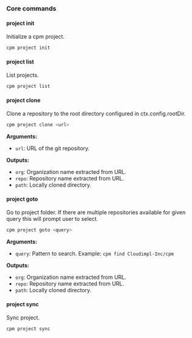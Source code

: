 ### Core commands

#### project init

Initialize a cpm project.

```bash
cpm project init
```

#### project list

List projects.

```bash
cpm project list
```

#### project clone

Clone a repository to the root directory configured in ctx.config.rootDir.

```bash
cpm project clone <url>
```

**Arguments:**
- `url`: URL of the git repository.

**Outputs:**
- `org`: Organization name extracted from URL.
- `repo`: Repository name extracted from URL.
- `path`: Locally cloned directory.

#### project goto

Go to project folder. If there are multiple repositories available for given query this will prompt user to select.

```bash
cpm project goto <query>
```

**Arguments:**
- `query`: Pattern to search. Example: `cpm find Cloudimpl-Inc/cpm`

**Outputs:**
- `org`: Organization name extracted from URL.
- `repo`: Repository name extracted from URL.
- `path`: Locally cloned directory.

#### project sync

Sync project.

```bash
cpm project sync
```